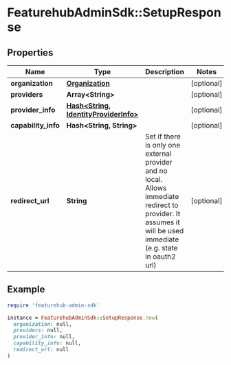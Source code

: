 # FeaturehubAdminSdk::SetupResponse

## Properties

| Name | Type | Description | Notes |
| ---- | ---- | ----------- | ----- |
| **organization** | [**Organization**](Organization.md) |  | [optional] |
| **providers** | **Array&lt;String&gt;** |  | [optional] |
| **provider_info** | [**Hash&lt;String, IdentityProviderInfo&gt;**](IdentityProviderInfo.md) |  | [optional] |
| **capability_info** | **Hash&lt;String, String&gt;** |  | [optional] |
| **redirect_url** | **String** | Set if there is only one external provider and no local. Allows immediate redirect to provider. It assumes it will be used immediate (e.g. state in oauth2 url) | [optional] |

## Example

```ruby
require 'featurehub-admin-sdk'

instance = FeaturehubAdminSdk::SetupResponse.new(
  organization: null,
  providers: null,
  provider_info: null,
  capability_info: null,
  redirect_url: null
)
```

